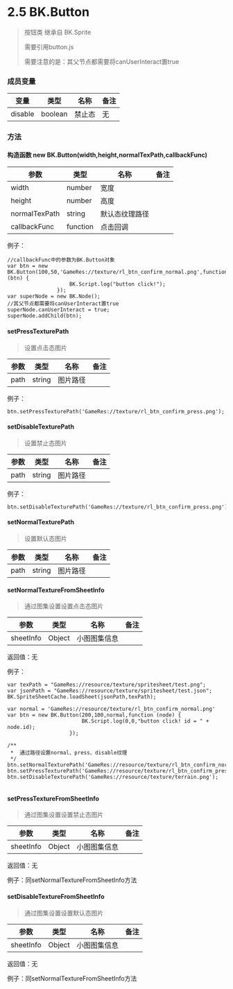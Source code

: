 # 2.5 BK.Button

> 按钮类 继承自 BK.Sprite
>
> 需要引用button.js
> 
> 需要注意的是：其父节点都需要将canUserInteract置true

### 成员变量
变量  | 类型 |名称 | 备注
------------- | ------------- | -------------| -------------
disable | boolean | 禁止态 | 无


### 方法
#### 构造函数 new BK.Button(width,height,normalTexPath,callbackFunc)

参数  | 类型 |名称 | 备注
------------- | ------------- | -------------| -------------
width | number | 宽度 |
height | number | 高度 |
normalTexPath | string | 默认态纹理路径 |
callbackFunc | function | 点击回调 |

例子：

```
//callbackFunc中的参数为BK.Button对象
var btn = new BK.Button(100,50,'GameRes://texture/rl_btn_confirm_normal.png',function (btn) {
                    BK.Script.log("button click!");
                });
var superNode = new BK.Node();
//其父节点都需要将canUserInteract置true
superNode.canUserInteract = true;
superNode.addChild(btn);

```

#### setPressTexturePath
> 设置点击态图片

参数  | 类型 |名称 | 备注
------------- | ------------- | -------------| -------------
path | string | 图片路径 |


例子：
	
	btn.setPressTexturePath('GameRes://texture/rl_btn_confirm_press.png');
	
#### setDisableTexturePath
> 设置禁止态图片

参数  | 类型 |名称 | 备注
------------- | ------------- | -------------| -------------
path | string | 图片路径 |


例子：
	
	btn.setDisableTexturePath('GameRes://texture/rl_btn_confirm_press.png');


#### setNormalTexturePath
> 设置默认态图片

参数  | 类型 |名称 | 备注
------------- | ------------- | -------------| -------------
path | string | 图片路径 |


#### setNormalTextureFromSheetInfo
> 通过图集设置设置点击态图片

参数  | 类型 |名称 | 备注
------------- | ------------- | -------------| -------------
sheetInfo | Object |小图图集信息 |

返回值：无


例子：
	
```
var texPath = "GameRes://resource/texture/spritesheet/test.png";
var jsonPath = "GameRes://resource/texture/spritesheet/test.json";
BK.SpriteSheetCache.loadSheet(jsonPath,texPath);

var normal = 'GameRes://resource/texture/rl_btn_confirm_normal.png'
var btn = new BK.Button(200,100,normal,function (node) {
                        BK.Script.log(0,0,"button click! id = " + node.id);
                    });
                    
/**
 *  通过路径设置normal、press、disable纹理
 */
btn.setNormalTexturePath('GameRes://resource/texture/rl_btn_confirm_normal.png');
btn.setPressTexturePath('GameRes://resource/texture/rl_btn_confirm_press.png');
btn.setDisableTexturePath('GameRes://resource/texture/terrain.png');
    
```
	
#### setPressTextureFromSheetInfo
> 通过图集设置设置禁止态图片

参数  | 类型 |名称 | 备注
------------- | ------------- | -------------| -------------
sheetInfo | Object |小图图集信息 |

返回值：无


例子：同setNormalTextureFromSheetInfo方法


#### setDisableTextureFromSheetInfo
> 通过图集设置设置默认态图片

参数  | 类型 |名称 | 备注
------------- | ------------- | -------------| -------------
sheetInfo | Object |小图图集信息 |

返回值：无

例子：同setNormalTextureFromSheetInfo方法